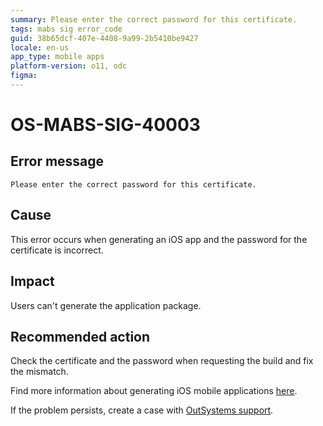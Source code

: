```yaml
---
summary: Please enter the correct password for this certificate.
tags: mabs sig error_code
guid: 38b65dcf-407e-4408-9a99-2b5410be9427
locale: en-us
app_type: mobile apps
platform-version: o11, odc
figma:
---
```


# OS-MABS-SIG-40003

## Error message

`Please enter the correct password for this certificate.`

## Cause

This error occurs when generating an iOS app and the password for the certificate is incorrect.

## Impact

Users can't generate the application package.

## Recommended action

Check the certificate and the password when requesting the build and fix the mismatch.

Find more information about generating iOS mobile applications [here](https://success.outsystems.com/Documentation/11/Delivering_Mobile_Apps/Generate_and_Distribute_Your_Mobile_App/Generate_and_Publish_Your_Mobile_App_to_the_Mobile_App_Stores/Publish_Your_Mobile_iOS_Application_to_the_Apple_App_Store).

If the problem persists, create a case with [OutSystems support](https://www.outsystems.com/support/portal/open-support-case?ErrorCode=OS-MABS-SIG-40003).
